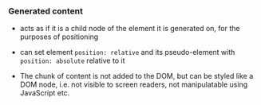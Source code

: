 <!-- ToDo: finish -->

### Generated content

- acts as if it is a child node of the element it is generated on, for the purposes of positioning

- can set element `position: relative` and its pseudo-element with `position: absolute` relative to it

- The chunk of content is not added to the DOM, but can be styled like a DOM node, i.e. not visible to screen readers, not manipulatable using JavaScript etc.